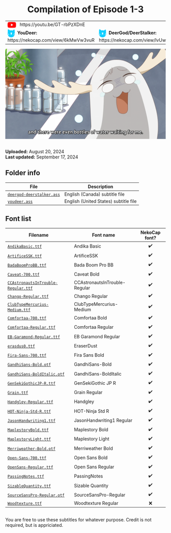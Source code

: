 
<h1 align='center'>Compilation of Episode 1-3</h1>

<table align='center'>
    <tr>
        <td> <img src='../../.img/youtube.svg' alt='YouTube' width=27 align='center'> &nbsp https://youtu.be/GT-rbPzXDnE </td>
    </tr>
    <tr>
        <td> <img src='../../.img/nekocap.svg' alt='NekoCap' width=23 align='center'> &nbsp<b>YouDeer:</b> https://nekocap.com/view/6kMwVw3vuR </td>
        <td> <img src='../../.img/nekocap.svg' alt='NekoCap' width=23 align='center'> &nbsp<b>DeerGod/DeerStalker:</b> https://nekocap.com/view/lvUwVtnsz9 </td>
    </tr>
</table>

[![](./preview.webp)](https://www.youtube.com/watch?v=GT-rbPzXDnE&nekocap=6kMwVw3vuR)

<table align='center'>
</table>

**Uploaded:** August 20, 2024  
**Last updated:** September 17, 2024

<!-- Description goes here -->

## Folder info

| File | Description |
| ---- | ----------- |
[`deergod-deerstalker.ass`](deergod-deerstalker.ass) | English (Canada) subtitle file |
[`youdeer.ass`](youdeer.ass) | English (United States) subtitle file |

## Font list

| Filename | Font name | NekoCap font? |
| ---- | ---- | :--: |
 [`AndikaBasic.ttf`](https://github.com/abrokecube/subtitles-fonts/tree/main/NekoCap%20fonts/AndikaBasic.ttf) | Andika Basic | ✔️ |
 [`ArtificeSSK.ttf`](https://github.com/abrokecube/subtitles-fonts/tree/main/NekoCap%20fonts/ArtificeSSK.ttf) | ArtificeSSK | ✔️ |
 [`BadaBoomProBB.ttf`](https://github.com/abrokecube/subtitles-fonts/tree/main/NekoCap%20fonts/BadaBoomProBB.ttf) | Bada Boom Pro BB | ✔️ |
 [`Caveat-700.ttf`](https://github.com/abrokecube/subtitles-fonts/tree/main/NekoCap%20fonts/Caveat-700.ttf) | Caveat Bold | ✔️ |
 [`CCAstronautsInTrouble-Regular.ttf`](https://github.com/abrokecube/subtitles-fonts/tree/main/NekoCap%20fonts/CCAstronautsInTrouble-Regular.ttf) | CCAstronautsInTrouble-Regular | ✔️ |
 [`Chango-Regular.ttf`](https://github.com/abrokecube/subtitles-fonts/tree/main/NekoCap%20fonts/Chango-Regular.ttf) | Chango Regular | ✔️ |
 [`ClubTypeMercurius-Medium.ttf`](https://github.com/abrokecube/subtitles-fonts/tree/main/NekoCap%20fonts/ClubTypeMercurius-Medium.ttf) | ClubTypeMercurius-Medium | ✔️ |
 [`Comfortaa-700.ttf`](https://github.com/abrokecube/subtitles-fonts/tree/main/NekoCap%20fonts/Comfortaa-700.ttf) | Comfortaa Bold | ✔️ |
 [`Comfortaa-Regular.ttf`](https://github.com/abrokecube/subtitles-fonts/tree/main/NekoCap%20fonts/Comfortaa-Regular.ttf) | Comfortaa Regular | ✔️ |
 [`EB-Garamond-Regular.ttf`](https://github.com/abrokecube/subtitles-fonts/tree/main/NekoCap%20fonts/EB-Garamond-Regular.ttf) | EB Garamond Regular | ✔️ |
 [`erasdus0.ttf`](https://github.com/abrokecube/subtitles-fonts/tree/main/NekoCap%20fonts/erasdus0.ttf) | EraserDust | ✔️ |
 [`Fira-Sans-700.ttf`](https://github.com/abrokecube/subtitles-fonts/tree/main/NekoCap%20fonts/Fira-Sans-700.ttf) | Fira Sans Bold | ✔️ |
 [`GandhiSans-Bold.otf`](https://github.com/abrokecube/subtitles-fonts/tree/main/NekoCap%20fonts/GandhiSans-Bold.otf) | GandhiSans-Bold | ✔️ |
 [`GandhiSans-BoldItalic.otf`](https://github.com/abrokecube/subtitles-fonts/tree/main/NekoCap%20fonts/GandhiSans-BoldItalic.otf) | GandhiSans-BoldItalic | ✔️ |
 [`GenSekiGothicJP-R.ttf`](https://github.com/abrokecube/subtitles-fonts/tree/main/NekoCap%20fonts/GenSekiGothicJP-R.ttf) | GenSekiGothic JP R | ✔️ |
 [`Grain.ttf`](https://github.com/abrokecube/subtitles-fonts/tree/main/NekoCap%20fonts/Grain.ttf) | Grain Regular | ✔️ |
 [`Handgley-Regular.ttf`](https://github.com/abrokecube/subtitles-fonts/tree/main/NekoCap%20fonts/Handgley-Regular.ttf) | Handgley | ✔️ |
 [`HOT-Ninja-Std-R.ttf`](https://github.com/abrokecube/subtitles-fonts/tree/main/NekoCap%20fonts/HOT-Ninja-Std-R.ttf) | HOT-Ninja Std R | ✔️ |
 [`JasonHandwriting1.ttf`](https://github.com/abrokecube/subtitles-fonts/tree/main/NekoCap%20fonts/JasonHandwriting1.ttf) | JasonHandwriting1 Regular | ✔️ |
 [`MaplestoryBold.ttf`](https://github.com/abrokecube/subtitles-fonts/tree/main/NekoCap%20fonts/MaplestoryBold.ttf) | Maplestory Bold | ✔️ |
 [`MaplestoryLight.ttf`](https://github.com/abrokecube/subtitles-fonts/tree/main/NekoCap%20fonts/MaplestoryLight.ttf) | Maplestory Light | ✔️ |
 [`Merriweather-Bold.otf`](https://github.com/abrokecube/subtitles-fonts/tree/main/NekoCap%20fonts/Merriweather-Bold.otf) | Merriweather Bold | ✔️ |
 [`Open-Sans-700.ttf`](https://github.com/abrokecube/subtitles-fonts/tree/main/NekoCap%20fonts/Open-Sans-700.ttf) | Open Sans Bold | ✔️ |
 [`OpenSans-Regular.ttf`](https://github.com/abrokecube/subtitles-fonts/tree/main/NekoCap%20fonts/OpenSans-Regular.ttf) | Open Sans Regular | ✔️ |
 [`PassingNotes.ttf`](https://github.com/abrokecube/subtitles-fonts/tree/main/NekoCap%20fonts/PassingNotes.ttf) | PassingNotes | ✔️ |
 [`SizableQuantity.ttf`](https://github.com/abrokecube/subtitles-fonts/tree/main/NekoCap%20fonts/SizableQuantity.ttf) | Sizable Quantity | ✔️ |
 [`SourceSansPro-Regular.otf`](https://github.com/abrokecube/subtitles-fonts/tree/main/NekoCap%20fonts/SourceSansPro-Regular.otf) | SourceSansPro-Regular | ✔️ |
 [`Woodtexture.ttf`](./fonts/Woodtexture.ttf) | Woodtexture Regular | ❌ |

<!-- Permissions -->
## 
You are free to use these subtitles for whatever purpose. Credit is not required, but is appriciated.

